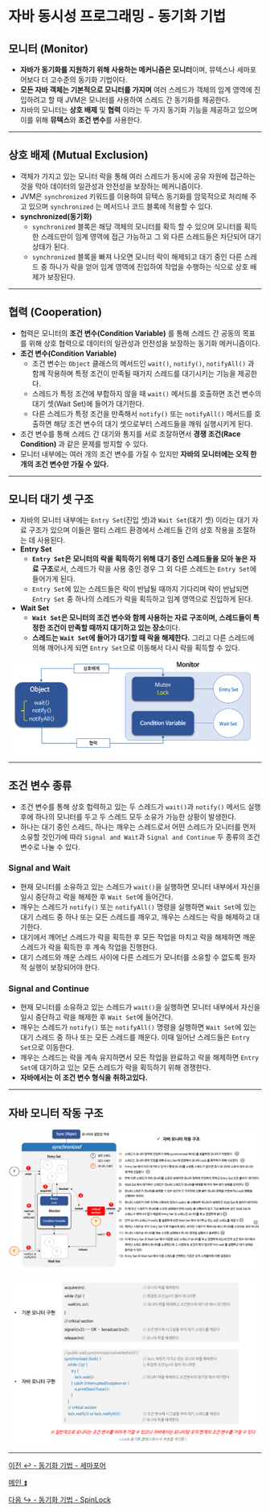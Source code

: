 # 자바 동시성 프로그래밍 - 동기화 기법

## 모니터 (Monitor)

- **자바가 동기화를 지원하기 위해 사용하는 메커니즘은 모니터**이며, 뮤텍스나 세마포어보다 더 고수준의 동기화 기법이다.
- **모든 자바 객체는 기본적으로 모니터를 가지며** 여러 스레드가 객체의 임계 영역에 진입하려고 할 때 JVM은 모니터를 사용하여 스레드 간 동기화를 제공한다.
- 자바의 모니터는 **상호 배제** 및 **협력** 이라는 두 가지 동기화 기능을 제공하고 있으며 이를 위해 **뮤텍스**와 **조건 변수**를 사용한다.

---

## 상호 배제 (Mutual Exclusion)

- 객체가 가지고 있는 모니터 락을 통해 여러 스레드가 동시에 공유 자원에 접근하는 것을 막아 데이터의 일관성과 안전성을 보장하는 메커니즘이다.
- JVM은 `synchronized` 키워드를 이용하여 뮤텍스 동기화를 암묵적으로 처리해 주고 있으며 `synchronized` 는 메서드나 코드 블록에 적용할 수 있다.
- **synchronized(동기화)**
  - `synchronized` 블록은 해당 객체의 모니터를 확득 할 수 있으며 모니터를 획득한 스레드만이 임계 영역에 접근 가능하고 그 외 다른 스레드들은 차단되어 대기 상태가 된다.
  - `synchronized` 블록을 빠져 나오면 모니터 락이 해제되고 대기 중인 다른 스레드 중 하나가 락을 얻어 임계 영역에 진입하여 작업을 수행하는 식으로 상호 배제가 보장된다.

---

## 협력 (Cooperation)

- 협력은 모니터의 **조건 변수(Condition Variable)** 를 통해 스레드 간 공동의 목표를 위해 상호 협력으로 데이터의 일관성과 안전성을 보장하는 동기화 메커니즘이다.
- **조건 변수(Condition Variable)**
  - 조건 변수는 `Object` 클래스의 메서드인 `wait()`, `notify()`, `notifyAll()` 과 함께 작용하며 특정 조건이 만족될 때가지 스레드를 대기시키는 기능을 제공한다.
  - 스레드가 특정 조건에 부합하지 않을 때 `wait()` 메서드를 호출하면 조건 변수의 대기 셋(Wait Set)에 들어가 대기한다.
  - 다른 스레드가 특정 조건을 만족해서 `notify()` 또는 `notifyAll()` 메서드를 호출하면 해당 조건 변수의 대기 셋으로부터 스레드들을 깨워 실행시키게 된다.
- 조건 변수를 통해 스레드 간 대기와 통지를 서로 조잘하면서 **경쟁 조건(Race Condition)** 과 같은 문제를 방지할 수 있다.
- 모니터 내부에는 여러 개의 조건 변수를 가질 수 있지만 **자바의 모니터에는 오직 한 개의 조건 변수만 가질 수 있다.**

---

## 모니터 대기 셋 구조

- 자바의 모니터 내부에는 `Entry Set`(진입 셋)과 `Wait Set`(대기 셋) 이라는 대기 자료 구조가 있으며 이들은 멀티 스레드 환경에서 스레드들 간의 상호 작용을 조절하는 데 사용된다.
- **Entry Set**
  - **`Entry Set`은 모니터의 락을 획득하기 위해 대기 중인 스레드들을 모아 놓은 자료 구조**로서, 스레드가 락을 사용 중인 경우 그 외 다른 스레드는 `Entry Set`에 들어가게 된다.
  - `Entry Set`에 있는 스레드들은 락이 반납될 때까지 기다리며 락이 반납되면 `Entry Set` 중 하나의 스레드가 락을 획득하고 임계 영역으로 진입하게 된다.
- **Wait Set**
  - **`Wait Set`은 모니터의 조건 변수와 함께 사용하는 자료 구조이며, 스레드들이 특정한 조건이 만족할 때까지 대기하고 있는 장소**이다.
  - **스레드는 `Wait Set`에 들어가 대기할 때 락을 해제한다.** 그리고 다른 스레드에 의해 깨어나게 되면 `Entry Set`으로 이동해서 다시 락을 획득할 수 있다.

![img_27.png](image/img_27.png)

---

## 조건 변수 종류

- 조건 변수를 통해 상호 헙력하고 있는 두 스레드가 `wait()`과 `notify()` 메서드 실행 후에 하나의 모니터를 두고 두 스레드 모두 소유가 가능한 상황이 발생한다.
- 하나는 대기 중인 스레드, 하나는 깨우는 스레드로서 어떤 스레드가 모니터를 먼저 소유할 것인가에 따라 `Signal and Wait`과 `Signal and Continue` 두 종류의 조건 변수로 나눌 수 있다.

### Signal and Wait

- 현재 모니터를 소유하고 있는 스레드가 `wait()`을 실행하면 모니터 내부에서 자신을 일시 중단하고 락을 해제한 후 `Wait Set`에 들어간다.
- 깨우는 스레드가 `notify()` 또는 `notifyAll()` 명령을 실행하면 `Wait Set`에 있는 대기 스레드 중 하나 또는 모든 스레드를 깨우고, 깨우는 스레드는 락을 해제하고 대기한다.
- 대기에서 깨어난 스레드가 락을 획득한 후 모든 작업을 마치고 락을 해제하면 깨운 스레드가 락을 획득한 후 계속 작업을 진행한다.
- 대기 스레드와 깨운 스레드 사이에 다른 스레드가 모니터를 소유할 수 없도록 원자적 실행이 보장되어야 한다.

### Signal and Continue

- 현재 모니터를 소유하고 있는 스레드가 `wait()`을 실행하면 모니터 내부에서 자신을 일시 중단하고 락을 해제한 후 `Wait Set`에 들어간다.
- 깨우는 스레드가 `notify()` 또는 `notifyAll()` 명령을 실행하면 `Wait Set`에 있는 대기 스레드 중 하나 또는 모든 스레드를 깨운다. 이때 일어난 스레드들은 `Entry Set`으로 이동한다.
- 깨우는 스레드는 락을 계속 유지하면서 모든 작업을 완료하고 락을 해제하면 `Entry Set`에 대기하고 있는 모든 스레드가 락을 획득하기 위해 경쟁한다.
- **자바에서는 이 조건 변수 형식을 취하고있다.**

---

## 자바 모니터 작동 구조

![img_28.png](image/img_28.png)

![img_29.png](image/img_29.png)

---

[이전 ↩️ - 동기화 기법 - 세마포어](https://github.com/genesis12345678/TIL/blob/main/Java/reactive/synchronization/%EA%B8%B0%EB%B2%95/Semaphore.md)

[메인 ⏫](https://github.com/genesis12345678/TIL/blob/main/Java/reactive/Main.md)

[다음 ↪️ - 동기화 기법 - SpinLock](https://github.com/genesis12345678/TIL/blob/main/Java/reactive/synchronization/%EA%B8%B0%EB%B2%95/SpinLock.md)